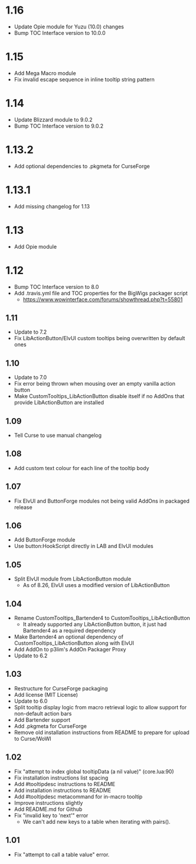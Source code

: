 # 1.16
- Update Opie module for Yuzu (10.0) changes
- Bump TOC Interface version to 10.0.0

# 1.15
- Add Mega Macro module
- Fix invalid escape sequence in inline tooltip string pattern

# 1.14
- Update Blizzard module to 9.0.2
- Bump TOC Interface version to 9.0.2

# 1.13.2
- Add optional dependencies to .pkgmeta for CurseForge

# 1.13.1
- Add missing changelog for 1.13

# 1.13
- Add Opie module

# 1.12
- Bump TOC Interface version to 8.0
- Add .travis.yml file and TOC properties for the BigWigs packager script
	- https://www.wowinterface.com/forums/showthread.php?t=55801

## 1.11
- Update to 7.2
- Fix LibActionButton/ElvUI custom tooltips being overwritten by default ones

## 1.10
- Update to 7.0
- Fix error being thrown when mousing over an empty vanilla action button
- Make CustomTooltips_LibActionButton disable itself if no AddOns that provide LibActionButton are installed

## 1.09
- Tell Curse to use manual changelog

## 1.08
- Add custom text colour for each line of the tooltip body

## 1.07
- Fix ElvUI and ButtonForge modules not being valid AddOns in packaged release

## 1.06
- Add ButtonForge module
- Use button:HookScript directly in LAB and ElvUI modules

## 1.05
- Split ElvUI module from LibActionButton module
	- As of 8.26, ElvUI uses a modified version of LibActionButton

## 1.04
- Rename CustomTooltips_Bartender4 to CustomTooltips_LibActionButton
    - It already supported any LibActionButton button, it just had Bartender4 as a required dependency
- Make Bartender4 an optional dependency of CustomTooltips_LibActionButton along with ElvUI
- Add AddOn to p3lim's AddOn Packager Proxy
- Update to 6.2

## 1.03
- Restructure for CurseForge packaging
- Add license (MIT License)
- Update to 6.0
- Split tooltip display logic from macro retrieval logic to allow support for non-default action bars
- Add Bartender support
- Add .pkgmeta for CurseForge
- Remove old installation instructions from README to prepare for upload to Curse/WoWI

## 1.02
- Fix "attempt to index global tooltipData (a nil value)" (core.lua:90)
- Fix installation instructions list spacing
- Add #tooltipdesc instructions to README
- Add installation instructions to README
- Add #tooltipdesc metacommand for in-macro tooltip
- Improve instructions slightly
- Add README.md for Github
- Fix "invalid key to 'next'" error
    - We can't add new keys to a table when iterating with pairs().

## 1.01
- Fix "attempt to call a table value" error.
